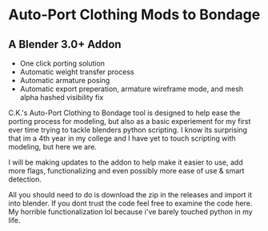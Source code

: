 # Auto-Port Clothing Mods to Bondage
## A Blender 3.0+ Addon
- One click porting solution
- Automatic weight transfer process
- Automatic armature posing
- Automatic export preperation, armature wireframe mode, and mesh alpha hashed visibility fix

C.K.'s Auto-Port Clothing to Bondage tool is designed to help ease the porting process for modeling, but also as a basic experiement for my first ever time trying to tackle blenders python scripting. I know its surprising that im a 4th year in my college and I have yet to touch scripting with modeling, but here we are.

I will be making updates to the addon to help make it easier to use, add more flags, functionalizing and even possibly more ease of use & smart detection.

All you should need to do is download the zip in the releases and import it into blender. If you dont trust the code feel free to examine the code here. My horrible functionalization lol because i've barely touched python in my life.

